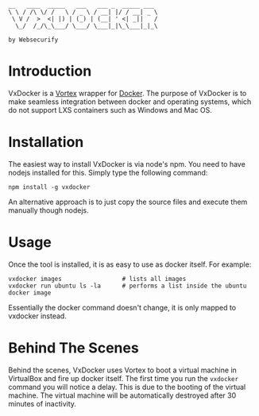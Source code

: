 	
	__   ____  _____   ___   ___ _  _____ ___ 
	\ \ / /\ \/ /   \ / _ \ / __| |/ / __| _ \
	 \ V /  >  <| |) | (_) | (__| ' <| _||   /
	  \_/  /_/\_\___/ \___/ \___|_|\_\___|_|_\
	
	by Websecurify
	  
# Introduction

VxDocker is a [Vortex](http://www.websecurify.com/extra/vortex.html) wrapper for [Docker](http://www.docker.io/). The purpose of VxDocker is to make seamless integration between docker and operating systems, which do not support LXS containers such as Windows and Mac OS.

# Installation

The easiest way to install VxDocker is via node's npm. You need to have nodejs installed for this. Simply type the following command:

	npm install -g vxdocker

An alternative approach is to just copy the source files and execute them manually though nodejs.

# Usage

Once the tool is installed, it is as easy to use as docker itself. For example:

	vxdocker images 				# lists all images
	vxdocker run ubuntu ls -la 		# performs a list inside the ubuntu docker image

Essentially the docker command doesn't change, it is only mapped to vxdocker instead.

# Behind The Scenes

Behind the scenes, VxDocker uses Vortex to boot a virtual machine in VirtualBox and fire up docker itself. The first time you run the `vxdocker` command you will notice a delay. This is due to the booting of the virtual machine. The virtual machine will be automatically destroyed after 30 minutes of inactivity.
